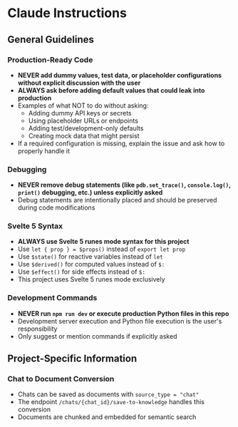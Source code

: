 # Claude Instructions

## General Guidelines

### Production-Ready Code
- **NEVER add dummy values, test data, or placeholder configurations without explicit discussion with the user**
- **ALWAYS ask before adding default values that could leak into production** 
- Examples of what NOT to do without asking:
  - Adding dummy API keys or secrets
  - Using placeholder URLs or endpoints
  - Adding test/development-only defaults
  - Creating mock data that might persist
- If a required configuration is missing, explain the issue and ask how to properly handle it

### Debugging
- **NEVER remove debug statements (like `pdb.set_trace()`, `console.log()`, `print()` debugging, etc.) unless explicitly asked**
- Debug statements are intentionally placed and should be preserved during code modifications

### Svelte 5 Syntax
- **ALWAYS use Svelte 5 runes mode syntax for this project**
- Use `let { prop } = $props()` instead of `export let prop`
- Use `$state()` for reactive variables instead of `let`
- Use `$derived()` for computed values instead of `$:`
- Use `$effect()` for side effects instead of `$:`
- This project uses Svelte 5 runes mode exclusively

### Development Commands
- **NEVER run `npm run dev` or execute production Python files in this repo**
- Development server execution and Python file execution is the user's responsibility
- Only suggest or mention commands if explicitly asked

## Project-Specific Information

### Chat to Document Conversion
- Chats can be saved as documents with `source_type = "chat"`
- The endpoint `/chats/{chat_id}/save-to-knowledge` handles this conversion
- Documents are chunked and embedded for semantic search